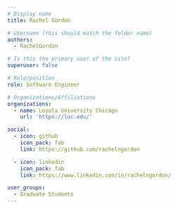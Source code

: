 ```yaml
---
# Display name
title: Rachel Gordon

# Username (this should match the folder name)
authors:
  - RachelGordon

# Is this the primary user of the site?
superuser: false

# Role/position
role: Software Engineer

# Organizations/Affiliations
organizations:
  - name: Loyola University Chicago
    url: 'https://luc.edu/'

social:
  - icon: github
    icon_pack: fab
    link: https://github.com/rachelngordon

  - icon: linkedin
    icon_pack: fab
    link: https://www.linkedin.com/in/rachelngordon/

user_groups:
  - Graduate Students
---
```

